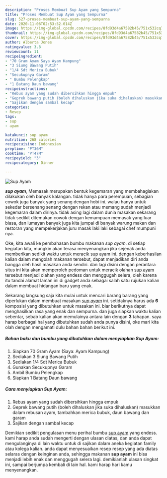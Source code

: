 ```yaml
---
description: "Proses Membuat Sup Ayam yang Sempurna"
title: "Proses Membuat Sup Ayam yang Sempurna"
slug: 527-proses-membuat-sup-ayam-yang-sempurna
date: 2020-11-06T02:53:52.014Z
image: https://img-global.cpcdn.com/recipes/8fd93d4a67582b45/751x532cq70/sup-ayam-foto-resep-utama.jpg
thumbnail: https://img-global.cpcdn.com/recipes/8fd93d4a67582b45/751x532cq70/sup-ayam-foto-resep-utama.jpg
cover: https://img-global.cpcdn.com/recipes/8fd93d4a67582b45/751x532cq70/sup-ayam-foto-resep-utama.jpg
author: Alberta Jones
ratingvalue: 3.8
reviewcount: 11
recipeingredient:
- "70 Gram Ayam Saya Ayam Kampung"
- "3 Siung Bawang Putih"
- "1/4 Sdt Merica Bubuk"
- "Secukupnya Garam"
- " Bumbu Pelengkap"
- "1 Batang Daun bawang"
recipeinstructions:
- "Rebus ayam yang sudah dibersihkan hingga empuk"
- "Geprek bawang putih (boleh dihaluskan jika suka dihaluskan) masukkan dalam rebusan ayam, tambahkan merica bubuk, daun bawang dan garam"
- "Sajikan dengan sambal kecap"
categories:
- Resep
tags:
- sup
- ayam

katakunci: sup ayam 
nutrition: 268 calories
recipecuisine: Indonesian
preptime: "PT36M"
cooktime: "PT47M"
recipeyield: "3"
recipecategory: Dinner

---
```



![Sup Ayam](https://img-global.cpcdn.com/recipes/8fd93d4a67582b45/751x532cq70/sup-ayam-foto-resep-utama.jpg)

<b><i>sup ayam</i></b>, Memasak merupakan bentuk kegemaran yang membahagiakan dilakukan oleh banyak kalangan. tidak hanya para perempuan, sebagian cowok juga banyak yang senang dengan hobi ini. walau hanya untuk sekedar bersenang senang dengan rekan atau memang sudah menjadi kegemaran dalam dirinya. tidak asing lagi dalam dunia masakan sekarang tidak sedikit ditemukan cowok dengan kemampuan memasak yang luar biasa, dan lumayan banyak juga kita jumpai di banyak warung makan dan restoran yang mempekerjakan juru masak laki laki sebagai chef mumpuni nya.

Oke, kita awali ke pembahasan bumbu makanan <i>sup ayam</i>. di setiap kegiatan kita, mungkin akan terasa menyenangkan jika sejenak anda memberikan sedikit waktu untuk meracik sup ayam ini. dengan keberhasilan kalian dalam mengolah makanan tersebut, dapat menjadikan diri anda bangga oleh hasil masakan anda sendiri. dan lagi disini dengan perantara situs ini kita akan memperoleh pedoman untuk meracik olahan <u>sup ayam</u> tersebut menjadi olahan yang endess dan menggugah selera, oleh karena itu tandai alamat laman ini di gadget anda sebagai salah satu rujukan kalian dalam membuat hidangan baru yang enak.




Sekarang langsung saja kita mulai untuk mencari barang barang yang diperlukan dalam membuat masakan <u><i>sup ayam</i></u> ini. setidaknya harus ada <b>6</b> komposisi yang dibutuhkan untuk masakan ini. biar berikutnya dapat menghasilkan rasa yang enak dan sempurna. dan juga siapkan waktu kalian sebentar, sebab kalian akan memulainya antara lain dengan <b>3</b> tahapan. saya harap berbagai hal yang dibutuhkan sudah anda punya disini, oke mari kita olah dengan mengamati dulu bahan bahan berikut ini.

<!--inarticleads1-->

##### Bahan baku dan bumbu yang dibutuhkan dalam menyiapkan Sup Ayam:

1. Siapkan 70 Gram Ayam (Saya: Ayam Kampung)
1. Sediakan 3 Siung Bawang Putih
1. Sediakan 1/4 Sdt Merica Bubuk
1. Gunakan Secukupnya Garam
1. Ambil  Bumbu Pelengkap
1. Siapkan 1 Batang Daun bawang




<!--inarticleads2-->

##### Cara menyiapkan Sup Ayam:

1. Rebus ayam yang sudah dibersihkan hingga empuk
1. Geprek bawang putih (boleh dihaluskan jika suka dihaluskan) masukkan dalam rebusan ayam, tambahkan merica bubuk, daun bawang dan garam
1. Sajikan dengan sambal kecap




Demikian sedikit pengulasan menu perihal bumbu <u>sup ayam</u> yang endess. kami harap anda sudah mengerti dengan ulasan diatas, dan anda dapat mengulanginya di lain waktu untuk di sajikan dalam aneka kegiatan family atau kolega kalian. anda dapat menyesuaikan resep resep yang ada diatas selaras dengan keinginan anda, sehingga makanan <b>sup ayam</b> ini bisa menjadi lebih enak dan menggugah selera lagi. demikianlah ulasan singkat ini, sampai berjumpa kembali di lain hal. kami harap hari kamu menyenangkan.
